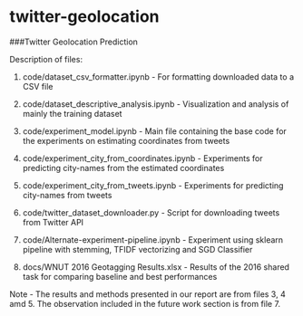 # twitter-geolocation
###Twitter Geolocation Prediction 

Description of files:

1. code/dataset_csv_formatter.ipynb - For formatting downloaded data to a CSV file 

2. code/dataset_descriptive_analysis.ipynb - Visualization and analysis of mainly the training dataset

3. code/experiment_model.ipynb - Main file containing the base code for the experiments on estimating coordinates from tweets

4. code/experiment_city_from_coordinates.ipynb - Experiments for predicting city-names from the estimated coordinates

5. code/experiment_city_from_tweets.ipynb - Experiments for predicting city-names from tweets

6. code/twitter_dataset_downloader.py - Script for downloading tweets from Twitter API

7. code/Alternate-experiment-pipeline.ipynb - Experiment using sklearn pipeline with stemming, TFIDF vectorizing and SGD Classifier

8. docs/WNUT 2016 Geotagging Results.xlsx - Results of the 2016 shared task for comparing baseline and best performances

Note - The results and methods presented in our report are from files 3, 4 amd 5. The observation included in the future work section is from file 7.  

